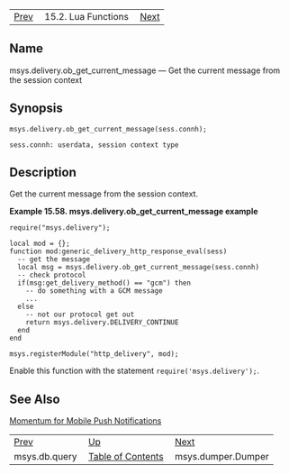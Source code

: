 |     |     |     |
| --- | --- | --- |
| [Prev](lua.ref.msys.db.query)  | 15.2. Lua Functions |  [Next](lua.ref.msys.dumper.Dumper.php) |

<a name="lua.ref.msys.delivery.ob_get_current_message"></a>
## Name

msys.delivery.ob_get_current_message — Get the current message from the session context

<a name="idp26574656"></a>
## Synopsis

`msys.delivery.ob_get_current_message(sess.connh);`

`sess.connh: userdata, session context type`<a name="idp26577008"></a>
## Description

Get the current message from the session context.

<a name="lua.ref.msys.delivery.ob_get_current_message.example"></a>

**Example 15.58. msys.delivery.ob_get_current_message example**

```
require("msys.delivery");

local mod = {};
function mod:generic_delivery_http_response_eval(sess)
  -- get the message
  local msg = msys.delivery.ob_get_current_message(sess.connh)
  -- check protocol
  if(msg:get_delivery_method() == "gcm") then
    -- do something with a GCM message
    ...
  else
    -- not our protocol get out
    return msys.delivery.DELIVERY_CONTINUE
  end
end

msys.registerModule("http_delivery", mod);
```

Enable this function with the statement `require('msys.delivery');`.

<a name="idp26581648"></a>
## See Also

[Momentum for Mobile Push Notifications](https://support.messagesystems.com/docs/web-push/)

|     |     |     |
| --- | --- | --- |
| [Prev](lua.ref.msys.db.query)  | [Up](lua.function.details.php) |  [Next](lua.ref.msys.dumper.Dumper.php) |
| msys.db.query  | [Table of Contents](index) |  msys.dumper.Dumper |

